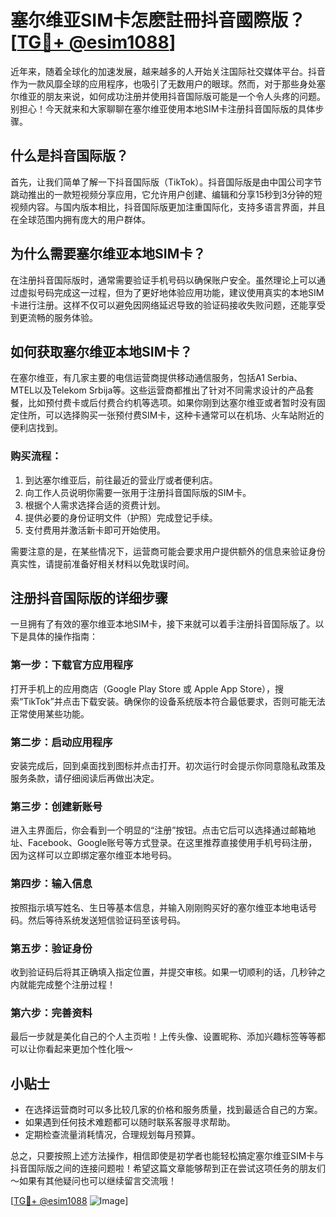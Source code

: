# 塞尔维亚SIM卡怎麽註冊抖音國際版？[[TG💪+ @esim1088](https://t.me/s/esim1088)]

近年来，随着全球化的加速发展，越来越多的人开始关注国际社交媒体平台。抖音作为一款风靡全球的应用程序，也吸引了无数用户的眼球。然而，对于那些身处塞尔维亚的朋友来说，如何成功注册并使用抖音国际版可能是一个令人头疼的问题。别担心！今天就来和大家聊聊在塞尔维亚使用本地SIM卡注册抖音国际版的具体步骤。

## 什么是抖音国际版？

首先，让我们简单了解一下抖音国际版（TikTok）。抖音国际版是由中国公司字节跳动推出的一款短视频分享应用，它允许用户创建、编辑和分享15秒到3分钟的短视频内容。与国内版本相比，抖音国际版更加注重国际化，支持多语言界面，并且在全球范围内拥有庞大的用户群体。

## 为什么需要塞尔维亚本地SIM卡？

在注册抖音国际版时，通常需要验证手机号码以确保账户安全。虽然理论上可以通过虚拟号码完成这一过程，但为了更好地体验应用功能，建议使用真实的本地SIM卡进行注册。这样不仅可以避免因网络延迟导致的验证码接收失败问题，还能享受到更流畅的服务体验。

## 如何获取塞尔维亚本地SIM卡？

在塞尔维亚，有几家主要的电信运营商提供移动通信服务，包括A1 Serbia、MTEL以及Telekom Srbija等。这些运营商都推出了针对不同需求设计的产品套餐，比如预付费卡或后付费合约机等选项。如果你刚到达塞尔维亚或者暂时没有固定住所，可以选择购买一张预付费SIM卡，这种卡通常可以在机场、火车站附近的便利店找到。

### 购买流程：
1. 到达塞尔维亚后，前往最近的营业厅或者便利店。
2. 向工作人员说明你需要一张用于注册抖音国际版的SIM卡。
3. 根据个人需求选择合适的资费计划。
4. 提供必要的身份证明文件（护照）完成登记手续。
5. 支付费用并激活新卡即可开始使用。

需要注意的是，在某些情况下，运营商可能会要求用户提供额外的信息来验证身份真实性，请提前准备好相关材料以免耽误时间。

## 注册抖音国际版的详细步骤

一旦拥有了有效的塞尔维亚本地SIM卡，接下来就可以着手注册抖音国际版了。以下是具体的操作指南：

### 第一步：下载官方应用程序
打开手机上的应用商店（Google Play Store 或 Apple App Store），搜索“TikTok”并点击下载安装。确保你的设备系统版本符合最低要求，否则可能无法正常使用某些功能。

### 第二步：启动应用程序
安装完成后，回到桌面找到图标并点击打开。初次运行时会提示你同意隐私政策及服务条款，请仔细阅读后再做出决定。

### 第三步：创建新账号
进入主界面后，你会看到一个明显的“注册”按钮。点击它后可以选择通过邮箱地址、Facebook、Google账号等方式登录。在这里推荐直接使用手机号码注册，因为这样可以立即绑定塞尔维亚本地号码。

### 第四步：输入信息
按照指示填写姓名、生日等基本信息，并输入刚刚购买好的塞尔维亚本地电话号码。然后等待系统发送短信验证码至该号码。

### 第五步：验证身份
收到验证码后将其正确填入指定位置，并提交审核。如果一切顺利的话，几秒钟之内就能完成整个注册过程！

### 第六步：完善资料
最后一步就是美化自己的个人主页啦！上传头像、设置昵称、添加兴趣标签等等都可以让你看起来更加个性化哦～

## 小贴士
- 在选择运营商时可以多比较几家的价格和服务质量，找到最适合自己的方案。
- 如果遇到任何技术难题都可以随时联系客服寻求帮助。
- 定期检查流量消耗情况，合理规划每月预算。

总之，只要按照上述方法操作，相信即使是初学者也能轻松搞定塞尔维亚SIM卡与抖音国际版之间的连接问题啦！希望这篇文章能够帮到正在尝试这项任务的朋友们～如果有其他疑问也可以继续留言交流哦！

[[TG💪+ @esim1088](https://t.me/s/esim1088) ![Image](https://i.postimg.cc/4NQfJmqS/Snipaste-2025-05-13-00-14-12.png)]